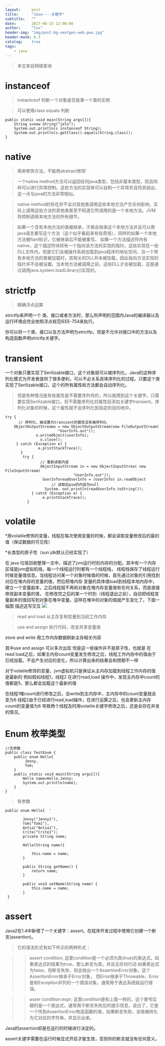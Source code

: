 ```yaml
---
layout:     post
title:      "Java----关键字"
subtitle:   ""
date:       2017-06-15 12:00:00
author:     "lzx"
header-img: "img/post-bg-nextgen-web-pwa.jpg"
header-mask: 0.3
catalog:    true
tags:
    - java
---
```



> 本文来自网络查询

# instanceof

> instantceof 判断一个对象是否是某一个类的实例

> 可以使用class equals 判断


	public static void main(String args[]){
		String s=new String("jelo");
		System.out.println(s instanceof String);
		System.out.println(s.getClass().equals(String.class));
	}

# native 
> 用来修饰方法，不能用abstract修饰'

> 一个native method方法可以返回任何java类型，包括非基本类型，而且同样可以进行异常控制。这些方法的实现体可以自制一个异常并且将其抛出，这一点与java的方法非常相似。

>native method的存在并不会对其他类调用这些本地方法产生任何影响，实际上调用这些方法的其他类甚至不知道它所调用的是一个本地方法。JVM将控制调用本地方法的所有细节。

>如果一个含有本地方法的类被继承，子类会继承这个本地方法并且可以用java语言重写这个方法（这个似乎看起来有些奇怪），同样的如果一个本地方法被fianl标识，它被继承后不能被重写。
 如果一个方法描述符内有native，这个描述符块将有一个指向该方法的实现的指针。这些实现在一些DLL文件内，但是它们会被操作系统加载到java程序的地址空间。当一个带有本地方法的类被加载时，其相关的DLL并未被加载，因此指向方法实现的指针并不会被设置。当本地方法被调用之前，这些DLL才会被加载，这是通过调用java.system.loadLibrary()实现的。

# strictfp
> 精确浮点运算

>
strictfp来声明一个 类、接口或者方法时，那么所声明的范围内Java的编译器以及运行环境会完全依照浮点规范IEEE-754来执行。

>
你可以将一个类、接口以及方法声明为strictfp，但是不允许对接口中的方法以及构造函数声明strictfp关键字。

# transient
>
一个对象只要实现了Serilizable接口，这个对象就可以被序列化，Java的这种序列化模式为开发者提供了很多便利，可以不必关系具体序列化的过程，只要这个类实现了Serilizable接口，这个的所有属性和方法都会自动序列化。

> 但是有种情况是有些属性是不需要序列号的，所以就用到这个关键字。只需要实现Serilizable接口，将不需要序列化的属性前添加关键字transient，序列化对象的时候，这个属性就不会序列化到指定的目的地中。

	try {  
          // 序列化，被设置为transient的属性没有被序列化                     
	    ObjectOutputStreamo = new ObjectOutputStream(new FileOutputStream(  
                            "UserInfo.out"));  
                  o.writeObject(userInfo);  
                    o.close();  
         } catch (Exception e) {  
                   e.printStackTrace();  
           }  
            try {  
                    // 重新读取内容  
                    ObjectInputStream in = new ObjectInputStrea( new FileInputStream(  
                                   "UserInfo.out"));  
                     UserInforeadUserInfo = (UserInfo) in.readObject
                         // 读取后psw的内容为null  
                      System. out.println(readUserInfo.toString());  
                } catch (Exception e) {  
                     e.printStackTrace();  
              }  

# volatile

>
*用volatile修饰的变量，线程在每次使用变量的时候，都会读取变量修改后的最的值（保证数据的可见性）

>
 *长类型的原子性（sun jdk默认已经实现了）


>
在 java 垃圾回收整理一文中，描述了jvm运行时刻内存的分配。其中有一个内存区域是jvm虚拟机栈，每一个线程运行时都有一个线程栈，
线程栈保存了线程运行时候变量值信息。当线程访问某一个对象时候值的时候，首先通过对象的引用找到对应在堆内存的变量的值，然后把堆内存
变量的具体值load到线程本地内存中，建立一个变量副本，之后线程就不再和对象在堆内存变量值有任何关系，而是直接修改副本变量的值，
在修改完之后的某一个时刻（线程退出之前），自动把线程变量副本的值回写到对象在堆中变量。这样在堆中的对象的值就产生变化了。下面一幅图
描述这写交互
![](/img/Java/1.jpeg)


> read and load 从主存复制变量到当前工作内存

> use and assign  执行代码，改变共享变量值 

>
store and write 用工作内存数据刷新主存相关内容

>
其中use and assign 可以多次出现
但是这一些操作并不是原子性，也就是 在read load之后，如果主内存count变量发生修改之后，线程工作内存中的值由于已经加载，不会产生对应的变化，所以计算出来的结果会和预期不一样

>
对于volatile修饰的变量，jvm虚拟机只是保证从主内存加载到线程工作内存的值是最新的
例如假如线程1，线程2 在进行read,load 操作中，发现主内存中count的值都是5，那么都会加载这个最新的值

>
在线程1堆count进行修改之后，会write到主内存中，主内存中的count变量就会变为6
线程2由于已经进行read,load操作，在进行运算之后，也会更新主内存count的变量值为6
导致两个线程及时用volatile关键字修改之后，还是会存在并发的情况。

# Enum 枚举类型

>
	//无参数
	public class TestEnum {
		public enum Hello{
			 Jenny,
			 Tom;
		}
		public static void main(String args[]){
		 	Hello name=Hello.Jenny;
		 	System.out.println(name);
		}
	}

>有参数

	public enum Hello{  '

	        Jenny("Jenny1"),  
	        Tom("Tom1"),  
	        Antia("Antia1"),  
	        Crite("Crite1");  
	        private String name;  
	          
	        Hello(String name){  
	              
	            this.name = name;  
	        }  
	  
	        public String getName() {  
	            return name;  
	        }  
	  
	        public void setName(String name) {  
	            this.name = name;  
	        }  
     }  

# assert
> 
Java2在1.4中新增了一个关键字：assert。在程序开发过程中使用它创建一个断言(assertion)。


> 它的语法形式有如下所示的两种形式：

>> assert condition;
    这里condition是一个必须为真(true)的表达式。如果表达式的结果为true，那么断言为真，并且无任何行动
    如果表达式为false，则断言失败，则会抛出一个AssertionError对象。这个AssertionError继承于Error对象，
    而Error继承于Throwable，Error是和Exception并列的一个错误对象，通常用于表达系统级运行错误。

>> asser condition:expr;
    这里condition是和上面一样的，这个冒号后跟的是一个表达式，通常用于断言失败后的提示信息，说白了，它是一个传到AssertionError构造函数的值，如果断言失败，该值被转化为它对应的字符串，并显示出来。

> 
 Java的assertion却是在运行的时候进行决定的。

>
 assert关键字需要在运行时候显式开启才能生效，否则你的断言就没有任何意义。
